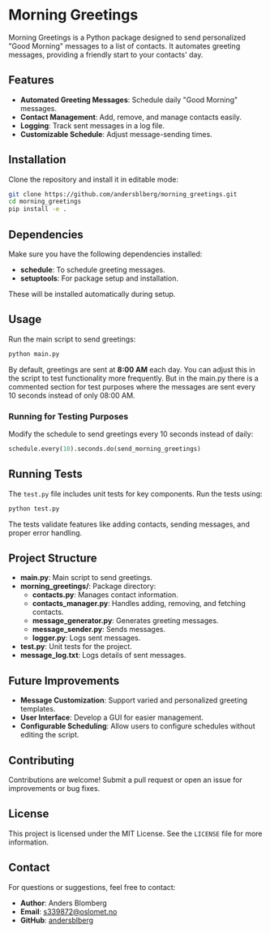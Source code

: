 # Morning Greetings

Morning Greetings is a Python package designed to send personalized "Good Morning" messages to a list of contacts. It automates greeting messages, providing a friendly start to your contacts' day.

## Features
- **Automated Greeting Messages**: Schedule daily "Good Morning" messages.
- **Contact Management**: Add, remove, and manage contacts easily.
- **Logging**: Track sent messages in a log file.
- **Customizable Schedule**: Adjust message-sending times.

## Installation

Clone the repository and install it in editable mode:

```sh
git clone https://github.com/andersblberg/morning_greetings.git
cd morning_greetings
pip install -e .
```

## Dependencies
Make sure you have the following dependencies installed:
- **schedule**: To schedule greeting messages.
- **setuptools**: For package setup and installation.

These will be installed automatically during setup.

## Usage

Run the main script to send greetings:

```sh
python main.py
```

By default, greetings are sent at **8:00 AM** each day. You can adjust this in the script to test functionality more frequently. But in the main.py there is a commented section for test purposes where the messages are sent every 10 seconds instead of only 08:00 AM.

### Running for Testing Purposes
Modify the schedule to send greetings every 10 seconds instead of daily:

```python
schedule.every(10).seconds.do(send_morning_greetings)
```

## Running Tests
The `test.py` file includes unit tests for key components. Run the tests using:

```sh
python test.py
```

The tests validate features like adding contacts, sending messages, and proper error handling.

## Project Structure

- **main.py**: Main script to send greetings.
- **morning_greetings/**: Package directory:
  - **contacts.py**: Manages contact information.
  - **contacts_manager.py**: Handles adding, removing, and fetching contacts.
  - **message_generator.py**: Generates greeting messages.
  - **message_sender.py**: Sends messages.
  - **logger.py**: Logs sent messages.
- **test.py**: Unit tests for the project.
- **message_log.txt**: Logs details of sent messages.

## Future Improvements
- **Message Customization**: Support varied and personalized greeting templates.
- **User Interface**: Develop a GUI for easier management.
- **Configurable Scheduling**: Allow users to configure schedules without editing the script.

## Contributing

Contributions are welcome! Submit a pull request or open an issue for improvements or bug fixes.

## License

This project is licensed under the MIT License. See the `LICENSE` file for more information.

## Contact

For questions or suggestions, feel free to contact:
- **Author**: Anders Blomberg
- **Email**: s339872@oslomet.no
- **GitHub**: [andersblberg](https://github.com/andersblberg)

